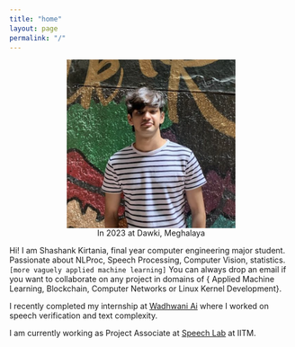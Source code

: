 ```yaml
---
title: "home"
layout: page
permalink: "/"
---
```

<img src="blogs/images/me.png" alt="2023" width="300" height="300" style="display: block; margin: 0 auto">

<center> In 2023 at Dawki, Meghalaya </center>
        

Hi! I am Shashank Kirtania, final year computer engineering major student. Passionate about NLProc, Speech Processing, Computer Vision, statistics. `[more vaguely applied machine learning]`
You can always drop an email if you want to collaborate on any project in domains of { Applied Machine Learning, Blockchain, Computer Networks or Linux Kernel Development}.

I recently completed my internship at [Wadhwani Ai](https://www.wadhwaniai.org) where I worked on speech verification and text complexity.

I am currently working as Project Associate at [Speech Lab](https://asr.iitm.ac.in) at IITM.
